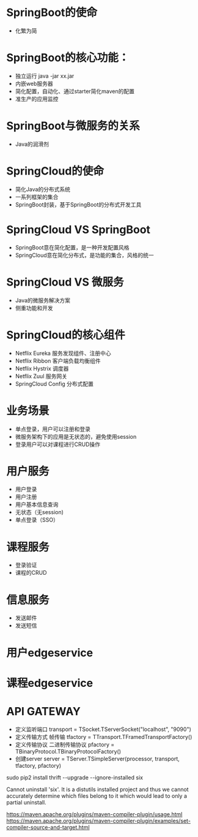 # SpringBoot的使命
- 化繁为简

# SpringBoot的核心功能：
- 独立运行 java -jar xx.jar
- 内嵌web服务器
- 简化配置，自动化、通过starter简化maven的配置
- 准生产的应用监控

# SpringBoot与微服务的关系
- Java的润滑剂

# SpringCloud的使命
- 简化Java的分布式系统
- 一系列框架的集合
- SpringBoot封装，基于SpringBoot的分布式开发工具

# SpringCloud VS SpringBoot
- SpringBoot意在简化配置，是一种开发配置风格
- SpringCloud意在简化分布式，是功能的集合，风格的统一

# SpringCloud VS 微服务
- Java的微服务解决方案
- 侧重功能和开发

# SpringCloud的核心组件
- Netflix Eureka 服务发现组件、注册中心
- Netflix Ribbon 客户端负载均衡组件
- Netflix Hystrix 调度器
- Netflix Zuul 服务网关
- SpringCloud Config 分布式配置

# 业务场景
- 单点登录，用户可以注册和登录
- 微服务架构下的应用是无状态的，避免使用session
- 登录用户可以对课程进行CRUD操作

# 用户服务
- 用户登录
- 用户注册
- 用户基本信息查询
- 无状态（无session)
- 单点登录（SSO）

# 课程服务
- 登录验证
- 课程的CRUD

# 信息服务
- 发送邮件
- 发送短信

# 用户edgeservice
# 课程edgeservice
# API GATEWAY

- 定义监听端口
transport = TSocket.TServerSocket("localhost", "9090")
- 定义传输方式 帧传输
tfactory = TTransport.TFramedTransportFactory()
- 定义传输协议 二进制传输协议
pfactory = TBinaryProtocol.TBinaryProtocolFactory()
- 创建server
server = TServer.TSimpleServer(processor, transport, tfactory, pfactory)

sudo pip2 install thrift --upgrade --ignore-installed six

Cannot uninstall 'six'. It is a distutils installed project and thus we cannot 
accurately determine which files belong to it which would lead to only a partial uninstall.

https://maven.apache.org/plugins/maven-compiler-plugin/usage.html
https://maven.apache.org/plugins/maven-compiler-plugin/examples/set-compiler-source-and-target.html